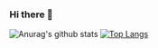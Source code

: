 ### Hi there 👋

![Anurag's github stats](https://github-readme-stats.vercel.app/api?username=plucyvrz&show_icons=true&theme=dracula)
[![Top Langs](https://github-readme-stats.vercel.app/api/top-langs/?username=plucyvrz&layout=compact)](https://github.com/anuraghazra/github-readme-stats)
<!--
**plucyvrz/plucyvrz** is a ✨ _special_ ✨ repository because its `README.md` (this file) appears on your GitHub profile.

Here are some ideas to get you started:

- 🔭 I’m currently working on ...
- 🌱 I’m currently learning ...
- 👯 I’m looking to collaborate on ...
- 🤔 I’m looking for help with ...
- 💬 Ask me about ...
- 📫 How to reach me: ...
- 😄 Pronouns: ...
- ⚡ Fun fact: ...
-->
